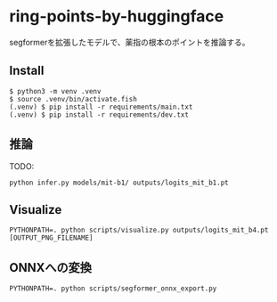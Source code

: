 # ring-points-by-huggingface
segformerを拡張したモデルで、薬指の根本のポイントを推論する。
## Install
```
$ python3 -m venv .venv
$ source .venv/bin/activate.fish
(.venv) $ pip install -r requirements/main.txt
(.venv) $ pip install -r requirements/dev.txt
```

## 推論
TODO:
```
python infer.py models/mit-b1/ outputs/logits_mit_b1.pt
```

## Visualize
```
PYTHONPATH=. python scripts/visualize.py outputs/logits_mit_b4.pt [OUTPUT_PNG_FILENAME]
```

## ONNXへの変換
```
PYTHONPATH=. python scripts/segformer_onnx_export.py
```
